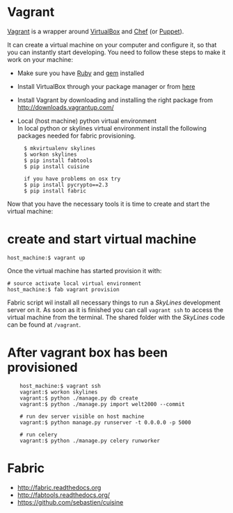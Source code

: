 # Vagrant

[Vagrant](http://www.vagrantup.com/) is a wrapper around
[VirtualBox](http://www.virtualbox.org/) and
[Chef](http://www.opscode.com/chef/) (or [Puppet](https://puppetlabs.com/)).

It can create a virtual machine on your computer and configure it, so that you
can instantly start developing.  You need to follow these steps to make it work
on your machine:

* Make sure you have [Ruby](http://www.ruby-lang.org/de/) and
  [gem](http://rubygems.org/) installed
* Install VirtualBox through your package manager or from
  [here](https://www.virtualbox.org/wiki/Downloads)
* Install Vagrant by downloading and installing the right package from
  <http://downloads.vagrantup.com/>
* Local (host machine) python virtual environment  
In local python or skylines virtual environment install the following packages needed 
for fabric provisioning. 
        
        $ mkvirtualenv skylines
        $ workon skylines
        $ pip install fabtools
        $ pip install cuisine
        
        if you have problems on osx try
        $ pip install pycrypto==2.3
        $ pip install fabric 
             
        
Now that you have the necessary tools it is time to create and start the virtual machine:

# create and start virtual machine
    host_machine:$ vagrant up
    
Once the virtual machine has started provision it with:
 
    # source activate local virtual environment
    host_machine:$ fab vagrant provision 
 
Fabric script wil install all necessary things to run a *SkyLines* development server on it. 
As soon as it is finished you can call `vagrant ssh` to access the virtual machine from the
terminal. The shared folder with the *SkyLines* code can be found at
`/vagrant`.    

# After vagrant box has been provisioned
        host_machine:$ vagrant ssh
        vagrant:$ workon skylines
        vagrant:$ python ./manage.py db create
        vagrant:$ python ./manage.py import welt2000 --commit
        
        # run dev server visible on host machine
        vagrant:$ python manage.py runserver -t 0.0.0.0 -p 5000
        
        # run celery 
        vagrant:$ python ./manage.py celery runworker                
    
# Fabric
- <http://fabric.readthedocs.org>
- <http://fabtools.readthedocs.org/>
- <https://github.com/sebastien/cuisine>

